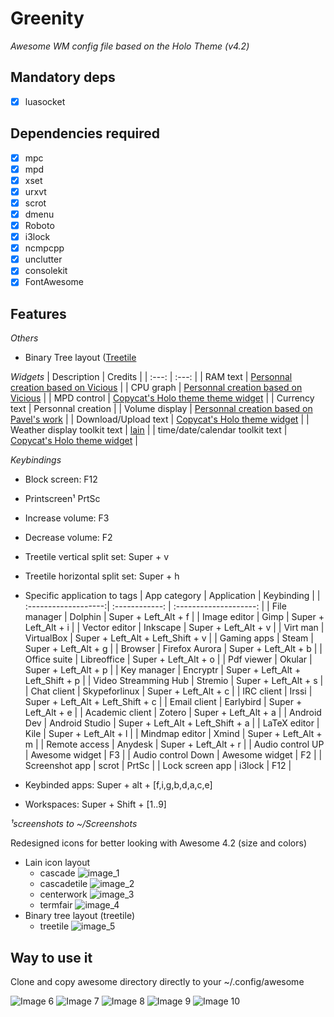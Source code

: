 # Greenity
_Awesome WM config file based on the Holo Theme (v4.2)_

## Mandatory deps
- [x] luasocket

## Dependencies required 
- [x] mpc
- [x] mpd
- [x] xset         
- [x] urxvt        
- [x] scrot        
- [x] dmenu        
- [x] Roboto       
- [x] i3lock
- [x] ncmpcpp
- [x] unclutter    
- [x] consolekit
- [x] FontAwesome  

## Features
_Others_
- Binary Tree layout ([Treetile](https://github.com/guotsuan/awesome-treetile)

_Widgets_
 | Description | Credits |
 | :---: | :---: |
 | RAM text                         | [Personnal creation based on Vicious](https://github.com/Mic92/vicious)                |
 | CPU graph                        | [Personnal creation based on Vicious](https://github.com/Mic92/vicious)                |
 | MPD control                      | [Copycat's Holo theme theme widget](https://github.com/lcpz/awesome-copycats)          |
 | Currency text                    | Personnal creation                                                                     |
 | Volume display                   | [Personnal creation based on Pavel's work](http://pavelmakhov.com/awesome-wm-widgets/) |
 | Download/Upload text             | [Copycat's Holo theme widget](https://github.com/lcpz/awesome-copycats)                |
 | Weather display toolkit text     | [lain](https://github.com/lcpz/lain/wiki)                                              |
 | time/date/calendar toolkit text  | [Copycat's Holo theme widget](https://github.com/lcpz/awesome-copycats)                |

_Keybindings_
- Block screen: F12
- Printscreen¹ PrtSc 
- Increase volume: F3 
- Decrease volume: F2 
- Treetile vertical split set: Super + v
- Treetile horizontal split set: Super + h

- Specific application to tags
| App category         | Application    | Keybinding            |
| :-------------------:| :------------: | :--------------------: |
| File manager         |  Dolphin       | Super + Left_Alt + f  |
| Image editor         | Gimp           | Super + Left_Alt + i  |
| Vector editor        | Inkscape       | Super + Left_Alt + v  |
| Virt man             | VirtualBox     | Super + Left_Alt + Left_Shift + v |
| Gaming apps          | Steam          | Super + Left_Alt + g  |
| Browser              | Firefox Aurora | Super + Left_Alt + b  |
| Office suite         | Libreoffice    | Super + Left_Alt + o  |
| Pdf viewer           | Okular         | Super + Left_Alt + p  |
| Key manager          | Encryptr       | Super + Left_Alt + Left_Shift + p |
| Video Streamming Hub | Stremio        | Super + Left_Alt + s  |
| Chat client          | Skypeforlinux  | Super + Left_Alt + c  |
| IRC client           | Irssi          | Super + Left_Alt + Left_Shift + c |
| Email client         | Earlybird      | Super + Left_Alt + e  |
| Academic client      | Zotero         | Super + Left_Alt + a  |
| Android Dev          | Android Studio | Super + Left_Alt + Left_Shift + a |
| LaTeX editor         | Kile           | Super + Left_Alt + l  |
| Mindmap editor       | Xmind          | Super + Left_Alt + m  |
| Remote access        | Anydesk        | Super + Left_Alt + r  |
| Audio control UP     | Awesome widget | F3                    |
| Audio control Down   | Awesome widget | F2                    |
| Screenshot app       | scrot          | PrtSc                 |
| Lock screen app      | i3lock         | F12                   |

- Keybinded apps: Super + alt + [f,i,g,b,d,a,c,e]
- Workspaces: Super + Shift + [1..9]

_¹screenshots to ~/Screenshots_  

Redesigned icons for better looking with Awesome 4.2 (size and colors)
- Lain icon layout
  - cascade ![image_1](https://github.com/lambd0x/Funtoo-GreenInfinity/blob/master/awesome/lain/icons/layout/default/cascade.png)
  - cascadetile ![image_2](https://github.com/lambd0x/Funtoo-GreenInfinity/blob/master/awesome/lain/icons/layout/default/cascadetile.png)
  - centerwork ![image_3](https://github.com/lambd0x/Funtoo-GreenInfinity/blob/master/awesome/lain/icons/layout/default/centerwork.png)
  - termfair ![image_4](https://github.com/lambd0x/Funtoo-GreenInfinity/blob/master/awesome/lain/icons/layout/default/termfair.png)
- Binary tree layout (treetile)
  - treetile ![image_5](https://github.com/lambd0x/Funtoo-GreenInfinity/blob/master/awesome/treetile/treetile.png)

## Way to use it
Clone and copy awesome directory directly to your ~/.config/awesome  

![Image 6](https://raw.githubusercontent.com/lambd0x/Awesome-wm-Funtoo-GreenInfinity/master/screenshots_taken/img0.png)
![Image 7](https://raw.githubusercontent.com/lambd0x/Awesome-wm-Funtoo-GreenInfinity/master/screenshots_taken/img1.png)
![Image 8](https://raw.githubusercontent.com/lambd0x/Awesome-wm-Funtoo-GreenInfinity/master/screenshots_taken/img2.png)
![Image 9](https://raw.githubusercontent.com/lambd0x/Awesome-wm-Funtoo-GreenInfinity/master/screenshots_taken/img3.png)
![Image 10](https://raw.githubusercontent.com/lambd0x/Funtoo-GreenInfinity/8e1b0d809b0600a145e37c644e91527512b42c30/screenshots_taken/img4.png)








